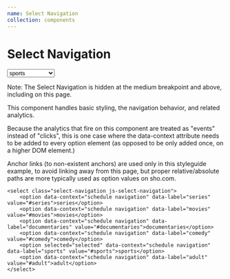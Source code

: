 ```yaml
---
name: Select Navigation
collection: components
---
```


# Select Navigation

<select class="select-navigation js-select-navigation">
    <option data-context="schedule navigation" data-label="series" value="#series">series</option>
    <option data-context="schedule navigation" data-label="movies" value="#movies">movies</option>
    <option data-context="schedule navigation" data-label="documentaries" value="#documentaries">documentaries</option>
    <option data-context="schedule navigation" data-label="comedy" value="#comedy">comedy</option>
    <option selected="selected" data-context="schedule navigation" data-label="sports" value="#sports">sports</option>
    <option data-context="schedule navigation" data-label="adult" value="#adult">adult</option>
</select>

<p>Note: The Select Navigation is hidden at the medium breakpoint and above, including on this page.</p>

<p>This component handles basic styling, the navigation behavior, and related analytics.</p>

<p>Because the analytics that fire on this component are treated as "events" instead of "clicks", this is one case where the data-context attribute needs to be added to every option element (as opposed to be only added once, on a higher DOM element.)</p>

<p>Anchor links (to non-existent anchors) are used only in this styleguide example, to avoid linking away from this page, but proper relative/absolute paths are more typically used as option values on sho.com.</p>


```
<select class="select-navigation js-select-navigation">
    <option data-context="schedule navigation" data-label="series" value="#series">series</option>
    <option data-context="schedule navigation" data-label="movies" value="#movies">movies</option>
    <option data-context="schedule navigation" data-label="documentaries" value="#documentaries">documentaries</option>
    <option data-context="schedule navigation" data-label="comedy" value="#comedy">comedy</option>
    <option selected="selected" data-context="schedule navigation" data-label="sports" value="#sports">sports</option>
    <option data-context="schedule navigation" data-label="adult" value="#adult">adult</option>
</select>
```
